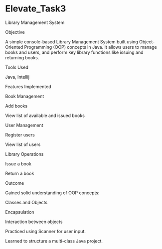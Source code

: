 # Elevate_Task3
Library Management System

Objective

 A simple console-based Library Management System built using Object-Oriented Programming (OOP) concepts in Java. It allows users to manage books and users, and perform key library functions like issuing and returning books.
 

Tools Used

 Java, Intellij
 
Features Implemented

 Book Management
 
Add books

 View list of available and issued books
 
User Management

Register users

View list of users

Library Operations

 Issue a book
 
 Return a book
 
Outcome

 Gained solid understanding of OOP concepts:

 Classes and Objects
 
 Encapsulation
 
 Interaction between objects
 
 Practiced using Scanner for user input.
 
 Learned to structure a multi-class Java project.
 
